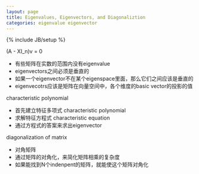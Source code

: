 ```yaml
---
layout: page
title: Eigenvalues, Eigenvectors, and Diagonaliztion
categories: eigenvalue eigenvector
---
```


{% include JB/setup %}

(A - XI_n)v = 0

- 有些矩阵在实数的范围内没有eigenvalue
- eigenvectors之间必须是垂直的
- 如果一个eigenvector不在某个eigenspace里面，那么它们之间应该是垂直的
- eigenvecotrs应该是矩阵在向量空间中，各个维度的basic vector的投影的值

characteristic polynomial

- 首先建立特征多项式 characteristic polynomial
- 求解特征方程式 characteristic equation
- 通过方程式的答案来求出eigenvector

diagonalization of matrix

- 对角矩阵
- 通过矩阵的对角化，来简化矩阵相乘的复杂度
- 如果能找到N个indenpent的矩阵，就能使这个矩阵对角化

